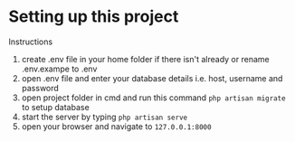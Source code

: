 # Setting up this project

Instructions

1.  create .env file in your home folder if there isn't already or rename .env.exampe to .env
2.  open .env file and enter your database details i.e. host, username and password
3.  open project folder in cmd and run this command `php artisan migrate` to setup database
4.  start the server by typing `php artisan serve`
5. open your browser and navigate to `127.0.0.1:8000`
